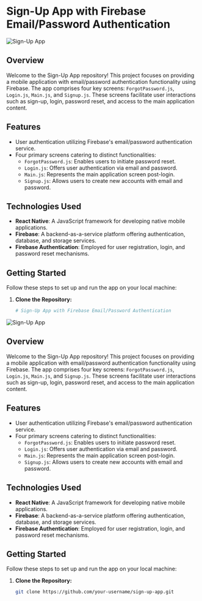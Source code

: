 # Sign-Up App with Firebase Email/Password Authentication

![Sign-Up App](app_demo.gif)

## Overview

Welcome to the Sign-Up App repository! This project focuses on providing a mobile application with email/password authentication functionality using Firebase. The app comprises four key screens: `ForgotPassword.js`, `Login.js`, `Main.js`, and `Signup.js`. These screens facilitate user interactions such as sign-up, login, password reset, and access to the main application content.

## Features

- User authentication utilizing Firebase's email/password authentication service.
- Four primary screens catering to distinct functionalities:
  - `ForgotPassword.js`: Enables users to initiate password reset.
  - `Login.js`: Offers user authentication via email and password.
  - `Main.js`: Represents the main application screen post-login.
  - `Signup.js`: Allows users to create new accounts with email and password.

## Technologies Used

- **React Native**: A JavaScript framework for developing native mobile applications.
- **Firebase**: A backend-as-a-service platform offering authentication, database, and storage services.
- **Firebase Authentication**: Employed for user registration, login, and password reset mechanisms.

## Getting Started

Follow these steps to set up and run the app on your local machine:

1. **Clone the Repository:**

   ```bash
   # Sign-Up App with Firebase Email/Password Authentication

![Sign-Up App](app_demo.gif)

## Overview

Welcome to the Sign-Up App repository! This project focuses on providing a mobile application with email/password authentication functionality using Firebase. The app comprises four key screens: `ForgotPassword.js`, `Login.js`, `Main.js`, and `Signup.js`. These screens facilitate user interactions such as sign-up, login, password reset, and access to the main application content.

## Features

- User authentication utilizing Firebase's email/password authentication service.
- Four primary screens catering to distinct functionalities:
  - `ForgotPassword.js`: Enables users to initiate password reset.
  - `Login.js`: Offers user authentication via email and password.
  - `Main.js`: Represents the main application screen post-login.
  - `Signup.js`: Allows users to create new accounts with email and password.

## Technologies Used

- **React Native**: A JavaScript framework for developing native mobile applications.
- **Firebase**: A backend-as-a-service platform offering authentication, database, and storage services.
- **Firebase Authentication**: Employed for user registration, login, and password reset mechanisms.

## Getting Started

Follow these steps to set up and run the app on your local machine:

1. **Clone the Repository:**

   ```bash
   git clone https://github.com/your-username/sign-up-app.git


